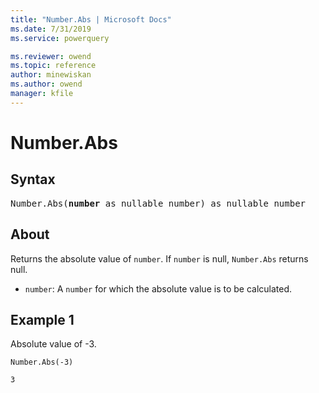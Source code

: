 ```yaml
---
title: "Number.Abs | Microsoft Docs"
ms.date: 7/31/2019
ms.service: powerquery

ms.reviewer: owend
ms.topic: reference
author: minewiskan
ms.author: owend
manager: kfile
---
```

# Number.Abs

## Syntax

<pre>
Number.Abs(<b>number</b> as nullable number) as nullable number
</pre> 
  
## About  
Returns the absolute value of `number`. If `number` is null, `Number.Abs` returns null. <ul> <li><code>number</code>: A <code>number</code> for which the absolute value is to be calculated.</li> </ul>

## Example 1
Absolute value of -3.

```powerquery-m
Number.Abs(-3)
```

`3`
